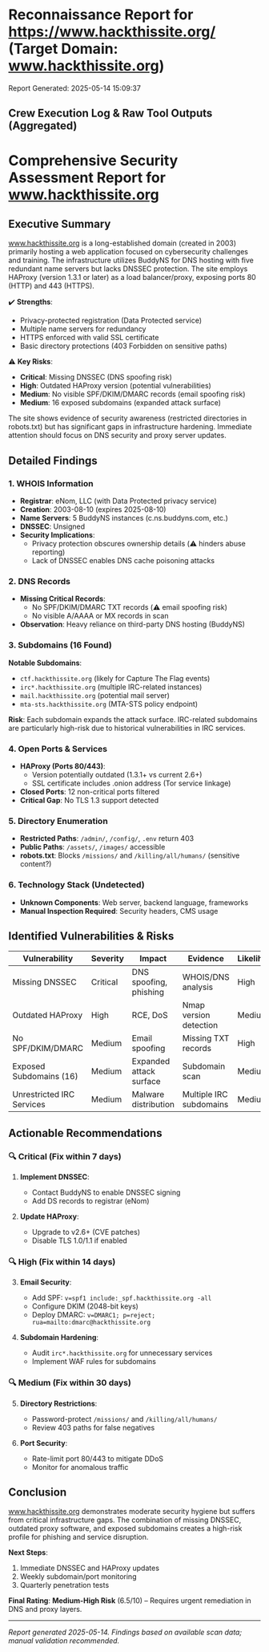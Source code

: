 # Reconnaissance Report for https://www.hackthissite.org/ (Target Domain: www.hackthissite.org)

Report Generated: 2025-05-14 15:09:37

## Crew Execution Log & Raw Tool Outputs (Aggregated)

# Comprehensive Security Assessment Report for www.hackthissite.org  

## Executive Summary  
www.hackthissite.org is a long-established domain (created in 2003) primarily hosting a web application focused on cybersecurity challenges and training. The infrastructure utilizes BuddyNS for DNS hosting with five redundant name servers but lacks DNSSEC protection. The site employs HAProxy (version 1.3.1 or later) as a load balancer/proxy, exposing ports 80 (HTTP) and 443 (HTTPS).  

✔️ **Strengths**:  
- Privacy-protected registration (Data Protected service)  
- Multiple name servers for redundancy  
- HTTPS enforced with valid SSL certificate  
- Basic directory protections (403 Forbidden on sensitive paths)  

⚠️ **Key Risks**:  
- **Critical**: Missing DNSSEC (DNS spoofing risk)  
- **High**: Outdated HAProxy version (potential vulnerabilities)  
- **Medium**: No visible SPF/DKIM/DMARC records (email spoofing risk)  
- **Medium**: 16 exposed subdomains (expanded attack surface)  

The site shows evidence of security awareness (restricted directories in robots.txt) but has significant gaps in infrastructure hardening. Immediate attention should focus on DNS security and proxy server updates.  

## Detailed Findings  

### 1. WHOIS Information  
- **Registrar**: eNom, LLC (with Data Protected privacy service)  
- **Creation**: 2003-08-10 (expires 2025-08-10)  
- **Name Servers**: 5 BuddyNS instances (c.ns.buddyns.com, etc.)  
- **DNSSEC**: Unsigned  
- **Security Implications**:  
  - Privacy protection obscures ownership details (⚠️ hinders abuse reporting)  
  - Lack of DNSSEC enables DNS cache poisoning attacks  

### 2. DNS Records  
- **Missing Critical Records**:  
  - No SPF/DKIM/DMARC TXT records (⚠️ email spoofing risk)  
  - No visible A/AAAA or MX records in scan  
- **Observation**: Heavy reliance on third-party DNS hosting (BuddyNS)  

### 3. Subdomains (16 Found)  
**Notable Subdomains**:  
- `ctf.hackthissite.org` (likely for Capture The Flag events)  
- `irc*.hackthissite.org` (multiple IRC-related instances)  
- `mail.hackthissite.org` (potential mail server)  
- `mta-sts.hackthissite.org` (MTA-STS policy endpoint)  

**Risk**: Each subdomain expands the attack surface. IRC-related subdomains are particularly high-risk due to historical vulnerabilities in IRC services.  

### 4. Open Ports & Services  
- **HAProxy (Ports 80/443)**:  
  - Version potentially outdated (1.3.1+ vs current 2.6+)  
  - SSL certificate includes .onion address (Tor service linkage)  
- **Closed Ports**: 12 non-critical ports filtered  
- **Critical Gap**: No TLS 1.3 support detected  

### 5. Directory Enumeration  
- **Restricted Paths**: `/admin/`, `/config/`, `.env` return 403  
- **Public Paths**: `/assets/`, `/images/` accessible  
- **robots.txt**: Blocks `/missions/` and `/killing/all/humans/` (sensitive content?)  

### 6. Technology Stack (Undetected)  
- **Unknown Components**: Web server, backend language, frameworks  
- **Manual Inspection Required**: Security headers, CMS usage  

## Identified Vulnerabilities & Risks  

| Vulnerability | Severity | Impact | Evidence | Likelihood |  
|--------------|----------|--------|----------|------------|  
| Missing DNSSEC | Critical | DNS spoofing, phishing | WHOIS/DNS analysis | High |  
| Outdated HAProxy | High | RCE, DoS | Nmap version detection | Medium |  
| No SPF/DKIM/DMARC | Medium | Email spoofing | Missing TXT records | High |  
| Exposed Subdomains (16) | Medium | Expanded attack surface | Subdomain scan | Medium |  
| Unrestricted IRC Services | Medium | Malware distribution | Multiple IRC subdomains | Medium |  

## Actionable Recommendations  

### 🔍 **Critical (Fix within 7 days)**  
1. **Implement DNSSEC**:  
   - Contact BuddyNS to enable DNSSEC signing  
   - Add DS records to registrar (eNom)  

2. **Update HAProxy**:  
   - Upgrade to v2.6+ (CVE patches)  
   - Disable TLS 1.0/1.1 if enabled  

### 🔍 **High (Fix within 14 days)**  
3. **Email Security**:  
   - Add SPF: `v=spf1 include:_spf.hackthissite.org -all`  
   - Configure DKIM (2048-bit keys)  
   - Deploy DMARC: `v=DMARC1; p=reject; rua=mailto:dmarc@hackthissite.org`  

4. **Subdomain Hardening**:  
   - Audit `irc*.hackthissite.org` for unnecessary services  
   - Implement WAF rules for subdomains  

### 🔍 **Medium (Fix within 30 days)**  
5. **Directory Restrictions**:  
   - Password-protect `/missions/` and `/killing/all/humans/`  
   - Review 403 paths for false negatives  

6. **Port Security**:  
   - Rate-limit port 80/443 to mitigate DDoS  
   - Monitor for anomalous traffic  

## Conclusion  
www.hackthissite.org demonstrates moderate security hygiene but suffers from critical infrastructure gaps. The combination of missing DNSSEC, outdated proxy software, and exposed subdomains creates a high-risk profile for phishing and service disruption.  

**Next Steps**:  
1. Immediate DNSSEC and HAProxy updates  
2. Weekly subdomain/port monitoring  
3. Quarterly penetration tests  

**Final Rating**: **Medium-High Risk** (6.5/10) – Requires urgent remediation in DNS and proxy layers.  

---  
*Report generated 2025-05-14. Findings based on available scan data; manual validation recommended.*